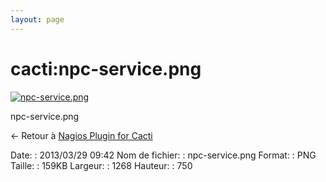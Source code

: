 ```yaml
---
layout: page
---
```


cacti:npc-service.png
=====================

[![npc-service.png](..//assets/media/cacti/npc-service.png@cache=&w=900&h=532 "npc-service.png")](..//assets/media/cacti/npc-service.png@cache= "Afficher le fichier original")

npc-service.png

← Retour à [Nagios Plugin for
Cacti](../../nagios/integration/npc.html "nagios:integration:npc")

Date:
:   2013/03/29 09:42
Nom de fichier:
:   npc-service.png
Format:
:   PNG
Taille:
:   159KB
Largeur:
:   1268
Hauteur:
:   750


